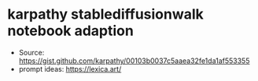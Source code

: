 # karpathy stablediffusionwalk notebook adaption
- Source: https://gist.github.com/karpathy/00103b0037c5aaea32fe1da1af553355
- prompt ideas: https://lexica.art/

